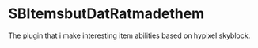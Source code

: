 # SBItemsbutDatRatmadethem
The plugin that i make interesting item abilities based on hypixel skyblock.
